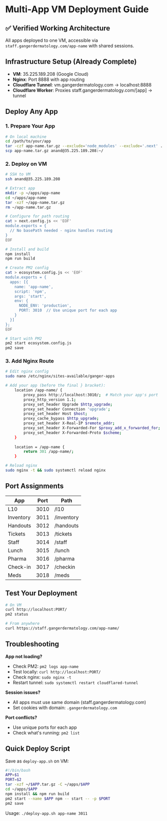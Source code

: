 # Multi-App VM Deployment Guide

## ✅ Verified Working Architecture

All apps deployed to one VM, accessible via `staff.gangerdermatology.com/app-name` with shared sessions.

## Infrastructure Setup (Already Complete)

- **VM**: 35.225.189.208 (Google Cloud)
- **Nginx**: Port 8888 with app routing
- **Cloudflare Tunnel**: vm.gangerdermatology.com → localhost:8888
- **Cloudflare Worker**: Proxies staff.gangerdermatology.com/[app] → tunnel

## Deploy Any App

### 1. Prepare Your App
```bash
# On local machine
cd /path/to/your/app
tar -czf app-name.tar.gz --exclude='node_modules' --exclude='.next' .
scp app-name.tar.gz anand@35.225.189.208:~/
```

### 2. Deploy on VM
```bash
# SSH to VM
ssh anand@35.225.189.208

# Extract app
mkdir -p ~/apps/app-name
cd ~/apps/app-name
tar -xzf ~/app-name.tar.gz
rm ~/app-name.tar.gz

# Configure for path routing
cat > next.config.js << 'EOF'
module.exports = {
  // No basePath needed - nginx handles routing
}
EOF

# Install and build
npm install
npm run build

# Create PM2 config
cat > ecosystem.config.js << 'EOF'
module.exports = {
  apps: [{
    name: 'app-name',
    script: 'npm',
    args: 'start',
    env: {
      NODE_ENV: 'production',
      PORT: 3010  // Use unique port for each app
    }
  }]
};
EOF

# Start with PM2
pm2 start ecosystem.config.js
pm2 save
```

### 3. Add Nginx Route
```bash
# Edit nginx config
sudo nano /etc/nginx/sites-available/ganger-apps

# Add your app (before the final } bracket):
    location /app-name/ {
        proxy_pass http://localhost:3010/;  # Match your app's port
        proxy_http_version 1.1;
        proxy_set_header Upgrade $http_upgrade;
        proxy_set_header Connection 'upgrade';
        proxy_set_header Host $host;
        proxy_cache_bypass $http_upgrade;
        proxy_set_header X-Real-IP $remote_addr;
        proxy_set_header X-Forwarded-For $proxy_add_x_forwarded_for;
        proxy_set_header X-Forwarded-Proto $scheme;
    }
    
    location = /app-name {
        return 301 /app-name/;
    }

# Reload nginx
sudo nginx -t && sudo systemctl reload nginx
```

## Port Assignments

| App | Port | Path |
|-----|------|------|
| L10 | 3010 | /l10 |
| Inventory | 3011 | /inventory |
| Handouts | 3012 | /handouts |
| Tickets | 3013 | /tickets |
| Staff | 3014 | /staff |
| Lunch | 3015 | /lunch |
| Pharma | 3016 | /pharma |
| Check-in | 3017 | /checkin |
| Meds | 3018 | /meds |

## Test Your Deployment
```bash
# On VM
curl http://localhost:PORT/
pm2 status

# From anywhere
curl https://staff.gangerdermatology.com/app-name/
```

## Troubleshooting

**App not loading?**
- Check PM2: `pm2 logs app-name`
- Test locally: `curl http://localhost:PORT/`
- Check nginx: `sudo nginx -t`
- Restart tunnel: `sudo systemctl restart cloudflared-tunnel`

**Session issues?**
- All apps must use same domain (staff.gangerdermatology.com)
- Set cookies with domain: `.gangerdermatology.com`

**Port conflicts?**
- Use unique ports for each app
- Check what's running: `pm2 list`

## Quick Deploy Script

Save as `deploy-app.sh` on VM:
```bash
#!/bin/bash
APP=$1
PORT=$2
tar -xzf ~/$APP.tar.gz -C ~/apps/$APP
cd ~/apps/$APP
npm install && npm run build
pm2 start --name $APP npm -- start -- -p $PORT
pm2 save
```

Usage: `./deploy-app.sh app-name 3011`
